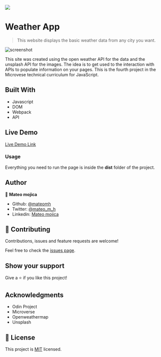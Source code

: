 ![](https://img.shields.io/badge/Microverse-blueviolet)

# Weather App

> This website displays the basic weather data from any city you want.

![screenshot](https://icon-library.com/images/weather-icon-gif/weather-icon-gif-22.jpg)

This site was created using the open weather API for the data and the unsplash API for the images. The idea is to get used to the interaction with APIs to populate information on your pages. This is the fourth project in the Microvese technical curriculum for JavaScript.

## Built With

- Javascript
- DOM
- Webpack
- API

## Live Demo

[Live Demo Link](https://raw.githack.com/mateomh/JS-weather-app/weather-app/dist/index.html)


### Usage

Everything you need to run the page is inside the **dist** folder of the project.

## Author

👤 **Mateo mojica**

- Github: [@mateomh](https://github.com/mateomh)
- Twitter: [@mateo_m_h](https://twitter.com/mateo_m_h)
- Linkedin: [Mateo mojica](https://linkedin.com/mateo_mojica_hernandez)


## 🤝 Contributing

Contributions, issues and feature requests are welcome!

Feel free to check the [issues page](issues/).

## Show your support

Give a ⭐️ if you like this project!

## Acknowledgments

- Odin Project
- Microverse
- Openweathermap
- Unsplash

## 📝 License

This project is [MIT](https://opensource.org/licenses/MIT) licensed.
